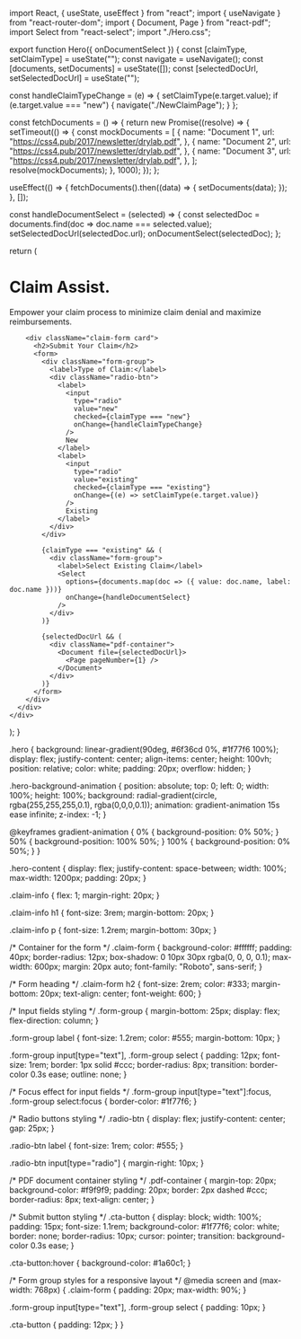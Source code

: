 import React, { useState, useEffect } from "react";
import { useNavigate } from "react-router-dom";
import { Document, Page } from "react-pdf";
import Select from "react-select";
import "./Hero.css";

export function Hero({ onDocumentSelect }) {
  const [claimType, setClaimType] = useState("");
  const navigate = useNavigate();
  const [documents, setDocuments] = useState([]);
  const [selectedDocUrl, setSelectedDocUrl] = useState("");

  const handleClaimTypeChange = (e) => {
    setClaimType(e.target.value);
    if (e.target.value === "new") {
      navigate("./NewClaimPage"); 
    }
  };

  const fetchDocuments = () => {
    return new Promise((resolve) => {
      setTimeout(() => {
        const mockDocuments = [
          {
            name: "Document 1",
            url: "https://css4.pub/2017/newsletter/drylab.pdf",
          },
          {
            name: "Document 2",
            url: "https://css4.pub/2017/newsletter/drylab.pdf",
          },
          {
            name: "Document 3",
            url: "https://css4.pub/2017/newsletter/drylab.pdf",
          },
        ];
        resolve(mockDocuments);
      }, 1000);
    });
  };

  useEffect(() => {
    fetchDocuments().then((data) => {
      setDocuments(data);
    });
  }, []);

  const handleDocumentSelect = (selected) => {
    const selectedDoc = documents.find(doc => doc.name === selected.value);
    setSelectedDocUrl(selectedDoc.url);
    onDocumentSelect(selectedDoc);
  };

  return (
    <div className="hero">
      <div className="hero-background-animation"></div>
      <div className="hero-content">
        <div className="claim-info">
          <h1>Claim Assist.</h1>
          <p>
            Empower your claim process to minimize claim denial and maximize reimbursements.
          </p>
        </div>

        <div className="claim-form card">
          <h2>Submit Your Claim</h2>
          <form>
            <div className="form-group">
              <label>Type of Claim:</label>
              <div className="radio-btn">
                <label>
                  <input
                    type="radio"
                    value="new"
                    checked={claimType === "new"}
                    onChange={handleClaimTypeChange}
                  />
                  New
                </label>
                <label>
                  <input
                    type="radio"
                    value="existing"
                    checked={claimType === "existing"}
                    onChange={(e) => setClaimType(e.target.value)}
                  />
                  Existing
                </label>
              </div>
            </div>

            {claimType === "existing" && (
              <div className="form-group">
                <label>Select Existing Claim</label>
                <Select 
                  options={documents.map(doc => ({ value: doc.name, label: doc.name }))}
                  onChange={handleDocumentSelect}
                />
              </div>
            )}

            {selectedDocUrl && (
              <div className="pdf-container">
                <Document file={selectedDocUrl}>
                  <Page pageNumber={1} />
                </Document>
              </div>
            )}
          </form>
        </div>
      </div>
    </div>
  );
}

.hero {
  background: linear-gradient(90deg, #6f36cd 0%, #1f77f6 100%);
  display: flex;
  justify-content: center;
  align-items: center;
  height: 100vh;
  position: relative;
  color: white;
  padding: 20px;
  overflow: hidden;
}

.hero-background-animation {
  position: absolute;
  top: 0;
  left: 0;
  width: 100%;
  height: 100%;
  background: radial-gradient(circle, rgba(255,255,255,0.1), rgba(0,0,0,0.1));
  animation: gradient-animation 15s ease infinite;
  z-index: -1;
}

@keyframes gradient-animation {
  0% { background-position: 0% 50%; }
  50% { background-position: 100% 50%; }
  100% { background-position: 0% 50%; }
}

.hero-content {
  display: flex;
  justify-content: space-between;
  width: 100%;
  max-width: 1200px;
  padding: 20px;
}

.claim-info {
  flex: 1;
  margin-right: 20px;
}

.claim-info h1 {
  font-size: 3rem;
  margin-bottom: 20px;
}

.claim-info p {
  font-size: 1.2rem;
  margin-bottom: 30px;
}

/* Container for the form */
.claim-form {
  background-color: #ffffff;
  padding: 40px;
  border-radius: 12px;
  box-shadow: 0 10px 30px rgba(0, 0, 0, 0.1);
  max-width: 600px;
  margin: 20px auto;
  font-family: "Roboto", sans-serif;
}

/* Form heading */
.claim-form h2 {
  font-size: 2rem;
  color: #333;
  margin-bottom: 20px;
  text-align: center;
  font-weight: 600;
}

/* Input fields styling */
.form-group {
  margin-bottom: 25px;
  display: flex;
  flex-direction: column;
}

.form-group label {
  font-size: 1.2rem;
  color: #555;
  margin-bottom: 10px;
}

.form-group input[type="text"],
.form-group select {
  padding: 12px;
  font-size: 1rem;
  border: 1px solid #ccc;
  border-radius: 8px;
  transition: border-color 0.3s ease;
  outline: none;
}

/* Focus effect for input fields */
.form-group input[type="text"]:focus,
.form-group select:focus {
  border-color: #1f77f6;
}

/* Radio buttons styling */
.radio-btn {
  display: flex;
  justify-content: center;
  gap: 25px;
}

.radio-btn label {
  font-size: 1rem;
  color: #555;
}

.radio-btn input[type="radio"] {
  margin-right: 10px;
}

/* PDF document container styling */
.pdf-container {
  margin-top: 20px;
  background-color: #f9f9f9;
  padding: 20px;
  border: 2px dashed #ccc;
  border-radius: 8px;
  text-align: center;
}

/* Submit button styling */
.cta-button {
  display: block;
  width: 100%;
  padding: 15px;
  font-size: 1.1rem;
  background-color: #1f77f6;
  color: white;
  border: none;
  border-radius: 10px;
  cursor: pointer;
  transition: background-color 0.3s ease;
}

.cta-button:hover {
  background-color: #1a60c1;
}

/* Form group styles for a responsive layout */
@media screen and (max-width: 768px) {
  .claim-form {
    padding: 20px;
    max-width: 90%;
  }

  .form-group input[type="text"],
  .form-group select {
    padding: 10px;
  }

  .cta-button {
    padding: 12px;
  }
}
